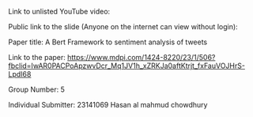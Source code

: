 Link to unlisted YouTube video:


Public link to the slide (Anyone on the internet can view without login):


Paper title:
A Bert Framework to sentiment analysis of tweets

Link to the paper:
https://www.mdpi.com/1424-8220/23/1/506?fbclid=IwAR0PACPoApzwvDcr_Mq1JV1h_xZRKJa0aftKtrjt_fxFauVOJHrS-LpdI68

Group Number:
5

Individual Submitter:
23141069 Hasan al mahmud chowdhury